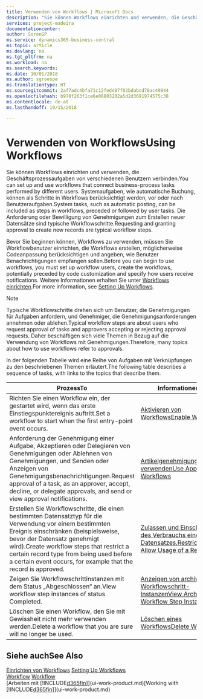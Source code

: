 ```yaml
---
title: Verwenden von Workflows | Microsoft Docs
description: "Sie können Workflows einrichten und verwenden, die Geschäftsprozessaufgaben von verschiedenen Benutzern verbinden. Systemaufgaben, wie automatische Buchung, können als Schritte in Workflows berücksichtigt werden, vor oder nach Benutzeraufgaben. Die Anforderung oder Bewilligung von Genehmigungen zum Erstellen neuer Datensätze sind typische Workflowschritte."
services: project-madeira
documentationcenter: 
author: SorenGP
ms.service: dynamics365-business-central
ms.topic: article
ms.devlang: na
ms.tgt_pltfrm: na
ms.workload: na
ms.search.keywords: 
ms.date: 10/01/2018
ms.author: sgroespe
ms.translationtype: HT
ms.sourcegitcommit: 2af7adc4bfa71c12fedd87f02bdabcd78ac49844
ms.openlocfilehash: b978f263f1ce6e08803202a5d2d3691974575c38
ms.contentlocale: de-at
ms.lasthandoff: 10/15/2018

---
```

# <a name="using-workflows"></a><span data-ttu-id="c8e2b-105">Verwenden von Workflows</span><span class="sxs-lookup"><span data-stu-id="c8e2b-105">Using Workflows</span></span>
<span data-ttu-id="c8e2b-106">Sie können Workflows einrichten und verwenden, die Geschäftsprozessaufgaben von verschiedenen Benutzern verbinden.</span><span class="sxs-lookup"><span data-stu-id="c8e2b-106">You can set up and use workflows that connect business-process tasks performed by different users.</span></span> <span data-ttu-id="c8e2b-107">Systemaufgaben, wie automatische Buchung, können als Schritte in Workflows berücksichtigt werden, vor oder nach Benutzeraufgaben.</span><span class="sxs-lookup"><span data-stu-id="c8e2b-107">System tasks, such as automatic posting, can be included as steps in workflows, preceded or followed by user tasks.</span></span> <span data-ttu-id="c8e2b-108">Die Anforderung oder Bewilligung von Genehmigungen zum Erstellen neuer Datensätze sind typische Workflowschritte.</span><span class="sxs-lookup"><span data-stu-id="c8e2b-108">Requesting and granting approval to create new records are typical workflow steps.</span></span>  

 <span data-ttu-id="c8e2b-109">Bevor Sie beginnen können, Workflows zu verwenden, müssen Sie Workflowbenutzer einrichten, die Workflows erstellen, möglicherweise Codeanpassung berücksichtigen und angeben, wie Benutzer Benachrichtigungen empfangen sollen.</span><span class="sxs-lookup"><span data-stu-id="c8e2b-109">Before you can begin to use workflows, you must set up workflow users, create the workflows, potentially preceded by code customization and specify how users receive notifications.</span></span> <span data-ttu-id="c8e2b-110">Weitere Informationen erhalten Sie unter [Workflows einrichten](across-set-up-workflows.md).</span><span class="sxs-lookup"><span data-stu-id="c8e2b-110">For more information, see [Setting Up Workflows](across-set-up-workflows.md).</span></span>  

> [!NOTE]  
>  <span data-ttu-id="c8e2b-111">Typische Workflowschritte drehen sich um Benutzer, die Genehmigungen für Aufgaben anfordern, und Genehmiger, die Genehmigungsanforderungen annehmen oder ablehen.</span><span class="sxs-lookup"><span data-stu-id="c8e2b-111">Typical workflow steps are about users who request approval of tasks and approvers accepting or rejecting approval requests.</span></span> <span data-ttu-id="c8e2b-112">Daher beschäftigen sich viele Themen in Bezug auf die Verwendung von Workflows mit Genehmigungen.</span><span class="sxs-lookup"><span data-stu-id="c8e2b-112">Therefore, many topics about how to use workflows refer to approvals.</span></span>  

 <span data-ttu-id="c8e2b-113">In der folgenden Tabelle wird eine Reihe von Aufgaben mit Verknüpfungen zu den beschriebenen Themen erläutert.</span><span class="sxs-lookup"><span data-stu-id="c8e2b-113">The following table describes a sequence of tasks, with links to the topics that describe them.</span></span>  

|<span data-ttu-id="c8e2b-114">**Prozess**</span><span class="sxs-lookup"><span data-stu-id="c8e2b-114">**To**</span></span>|<span data-ttu-id="c8e2b-115">**Informationen**</span><span class="sxs-lookup"><span data-stu-id="c8e2b-115">**See**</span></span>|  
|------------|-------------|  
|<span data-ttu-id="c8e2b-116">Richten Sie einen Workflow ein, der gestartet wird, wenn das erste Einstiegspunktereignis auftritt.</span><span class="sxs-lookup"><span data-stu-id="c8e2b-116">Set a workflow to start when the first entry-point event occurs.</span></span>|[<span data-ttu-id="c8e2b-117">Aktivieren von Workflows</span><span class="sxs-lookup"><span data-stu-id="c8e2b-117">Enable Workflows</span></span>](across-how-to-enable-workflows.md)|  
|<span data-ttu-id="c8e2b-118">Anforderung der Genehmigung einer Aufgabe, Akzeptieren oder Delegieren von Genehmigungen oder Ablehnen von Genehmigungen, und Senden oder Anzeigen von Genehmigungsbenachrichtigungen.</span><span class="sxs-lookup"><span data-stu-id="c8e2b-118">Request approval of a task, as an approver, accept, decline, or delegate approvals, and send or view approval notifications.</span></span>|[<span data-ttu-id="c8e2b-119">Artikelgenehmigungsworkflow verwenden</span><span class="sxs-lookup"><span data-stu-id="c8e2b-119">Use Approval Workflows</span></span>](across-how-use-approval-workflows.md)|  
|<span data-ttu-id="c8e2b-120">Erstellen Sie Workflowschritte, die einen bestimmten Datensatztyp für die Verwendung vor einem bestimmten Ereignis einschränken (beispielsweise, bevor der Datensatz genehmigt wird).</span><span class="sxs-lookup"><span data-stu-id="c8e2b-120">Create workflow steps that restrict a certain record type from being used before a certain event occurs, for example that the record is approved.</span></span>|[<span data-ttu-id="c8e2b-121"> Zulassen und Einschränken des Verbrauchs eines Datensatzes.</span><span class="sxs-lookup"><span data-stu-id="c8e2b-121">Restrict and Allow Usage of a Record</span></span>](across-how-to-restrict-and-allow-usage-of-a-record.md)|  
|<span data-ttu-id="c8e2b-122">Zeigen Sie Workflowschrittinstanzen mit dem Status „Abgeschlossen“ an.</span><span class="sxs-lookup"><span data-stu-id="c8e2b-122">View workflow step instances of status Completed.</span></span>|[<span data-ttu-id="c8e2b-123">Anzeigen von archivierten Workflowschritt-Instanzen</span><span class="sxs-lookup"><span data-stu-id="c8e2b-123">View Archived Workflow Step Instances</span></span>](across-how-to-view-archived-workflow-step-instances.md)|  
|<span data-ttu-id="c8e2b-124">Löschen Sie einen Workflow, den Sie mit Gewissheit nicht mehr verwenden werden.</span><span class="sxs-lookup"><span data-stu-id="c8e2b-124">Delete a workflow that you are sure will no longer be used.</span></span>|[<span data-ttu-id="c8e2b-125">Löschen eines Workflows</span><span class="sxs-lookup"><span data-stu-id="c8e2b-125">Delete Workflows</span></span>](across-how-to-delete-workflows.md)|  

## <a name="see-also"></a><span data-ttu-id="c8e2b-126">Siehe auch</span><span class="sxs-lookup"><span data-stu-id="c8e2b-126">See Also</span></span>  
<span data-ttu-id="c8e2b-127">[Einrichten von Workflows](across-set-up-workflows.md) </span><span class="sxs-lookup"><span data-stu-id="c8e2b-127">[Setting Up Workflows](across-set-up-workflows.md) </span></span>  
<span data-ttu-id="c8e2b-128">[Workflow](across-workflow.md) </span><span class="sxs-lookup"><span data-stu-id="c8e2b-128">[Workflow](across-workflow.md) </span></span>  
<span data-ttu-id="c8e2b-129">[Arbeiten mit [!INCLUDE[d365fin](includes/d365fin_md.md)]](ui-work-product.md)</span><span class="sxs-lookup"><span data-stu-id="c8e2b-129">[Working with [!INCLUDE[d365fin](includes/d365fin_md.md)]](ui-work-product.md)</span></span>

